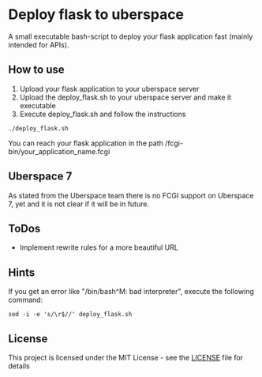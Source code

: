 # Deploy flask to uberspace

A small executable bash-script to deploy your flask application fast (mainly intended for APIs).

## How to use

1. Upload your flask application to your uberspace server
2. Upload the deploy_flask.sh to your uberspace server and make it executable
3. Execute deploy_flask.sh and follow the instructions

```
./deploy_flask.sh
```

You can reach your flask application in the path /fcgi-bin/your_application_name.fcgi

## Uberspace 7

As stated from the Uberspace team there is no FCGI support on Uberspace 7, yet and it is not clear if it will be in future.

## ToDos

- Implement rewrite rules for a more beautiful URL

## Hints

If you get an error like "/bin/bash^M: bad interpreter", execute the following command:

```
sed -i -e 's/\r$//' deploy_flask.sh
```

## License

This project is licensed under the MIT License - see the [LICENSE](LICENSE) file for details
